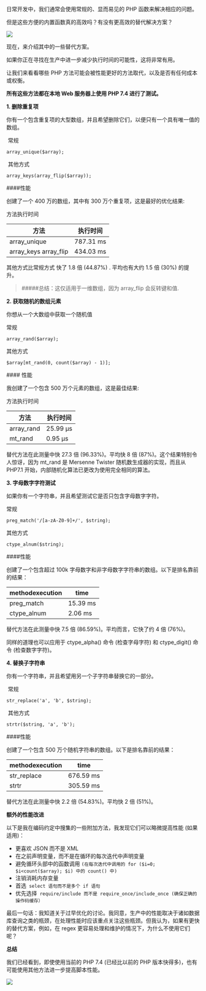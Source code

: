 日常开发中，我们通常会使用常规的、显而易见的 PHP 函数来解决相应的问题。

但是这些方便的内置函数真的高效吗？有没有更高效的替代解决方案？

![](https://upload-images.jianshu.io/upload_images/6943526-645b23a0f1ea8f2b.png?imageMogr2/auto-orient/strip%7CimageView2/2/w/1240)


现在，来介绍其中的一些替代方案。

如果你正在寻找在生产中进一步减少执行时间的可能性，这将非常有用。

让我们来看看哪些 PHP 方法可能会被性能更好的方法取代，以及是否有任何成本或权衡。

**所有这些方法都在本地 Web 服务器上使用 PHP 7.4 进行了测试。**

**1\. 删除重复项**

你有一个包含重复项的大型数组，并且希望删除它们，以便只有一个具有唯一值的数组。

 常规


```
array_unique($array);
```

 其他方式


```
array_keys(array_flip($array));
```

####性能

创建了一个 400 万的数组，其中有 300 万个重复项，这是最好的优化结果:

方法执行时间

| 方法                    | 执行时间      |
| --------------------- | --------- |
| array_unique          | 787.31 ms |
| array_keys array_flip | 434.03 ms |

其他方式比常规方式 快了 1.8 倍 (44.87%) . 平均也有大约 1.5 倍 (30%) 的提升。

>#####总结：这仅适用于一维数组，因为 array_flip 会反转键和值.

**2. 获取随机的数组元素**

你想从一个大数组中获取一个随机值

常规


```
array_rand($array);
```

其他方式


```
$array[mt_rand(0, count($array) - 1)];
```

#### 性能

我创建了一个包含 500 万个元素的数组，这是最佳结果:

方法执行时间

| 方法         | 执行时间     |
| ---------- | -------- |
| array_rand | 25.99 μs |
| mt_rand    | 0.95 μs  |

替代方法在此测量中快 27.3 倍 (96.33%)。平均快 8 倍 (87%)。这个结果特别令人惊讶，因为 mt_rand 是 Mersenne Twister 随机数生成器的实现，而且从 PHP7.1 开始，内部随机化算法已更改为使用完全相同的算法。

**3. 字母数字字符测试**

如果你有一个字符串，并且希望测试它是否只包含字母数字字符。

常规


```
preg_match('/[a-zA-Z0-9]+/', $string);
```

其他方式


```
ctype_alnum($string);
```

####性能

创建了一个包含超过 100k 字母数字和非字母数字字符串的数组。以下是排名靠前的结果：

| methodexecution | time     |
| --------------- | -------- |
| preg_match      | 15.39 ms |
| ctype_alnum     | 2.06 ms  |

替代方法在此测量中快 7.5 倍 (86.59%)。平均而言，它快了约 4 倍 (76%)。

同样的道理也可以应用于 ctype_alpha() 命令 (检查字母字符) 和 ctype_digit() 命令 (检查数字字符)。

**4. 替换子字符串**

你有一个字符串，并且希望用另一个子字符串替换它的一部分。

 常规


```
str_replace('a', 'b', $string);
```

 其他方式


```
strtr($string, 'a', 'b');
```

####性能

创建了一个包含 500 万个随机字符串的数组。以下是排名靠前的结果：

| methodexecution | time      |
| --------------- | --------- |
| str_replace     | 676.59 ms |
| strtr           | 305.59 ms |

替代方法在此测量中快 2.2 倍 (54.83%)。平均快 2 倍 (51%)。

**额外的性能改进**

以下是我在编码约定中搜集的一些附加方法，我发现它们可以略微提高性能 (如果适用)：

- 更喜欢 JSON 而不是 XML
- 在之前声明变量，而不是在循环的每次迭代中声明变量
- 避免循环头部中的函数调用 `(在每次迭代中调用的 for ($i=0; $i<count($array); $i) 中的 count() 中)`
- 注销消耗内存变量
- 首选` select 语句而不是多个 if 语句`
- 优先选择` require/include 而不是 require_once/include_once (确保正确的操作码缓存）`

最后一句话：我知道关于过早优化的讨论。我同意，生产中的性能取决于诸如数据库查询之类的瓶颈，在处理性能时应该重点关注这些瓶颈。但我认为，如果有更快的替代方案，例如，在 regex 更容易处理和维护的情况下，为什么不使用它们呢？

**总结**

我们已经看到，即使使用当前的 PHP 7.4 (已经比以前的 PHP 版本快得多)，也有可能使用其他方法进一步提高脚本性能。

![](https://upload-images.jianshu.io/upload_images/6943526-470af65c646f460a.gif?imageMogr2/auto-orient/strip)
